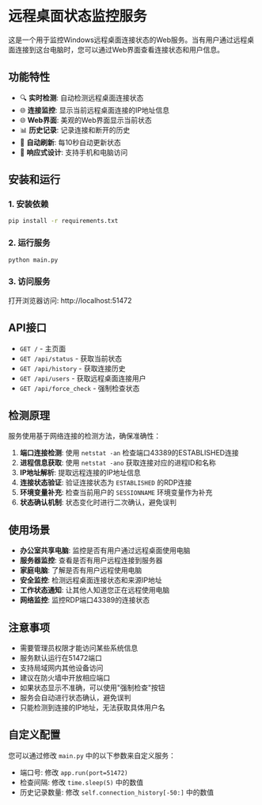 # 远程桌面状态监控服务

这是一个用于监控Windows远程桌面连接状态的Web服务。当有用户通过远程桌面连接到这台电脑时，您可以通过Web界面查看连接状态和用户信息。

## 功能特性

- 🔍 **实时检测**: 自动检测远程桌面连接状态
- 🌐 **连接监控**: 显示当前远程桌面连接的IP地址信息
- 🌐 **Web界面**: 美观的Web界面显示当前状态
- 📊 **历史记录**: 记录连接和断开的历史
- 🔄 **自动刷新**: 每10秒自动更新状态
- 📱 **响应式设计**: 支持手机和电脑访问

## 安装和运行

### 1. 安装依赖

```bash
pip install -r requirements.txt
```

### 2. 运行服务

```bash
python main.py
```

### 3. 访问服务

打开浏览器访问: http://localhost:51472

## API接口

- `GET /` - 主页面
- `GET /api/status` - 获取当前状态
- `GET /api/history` - 获取连接历史
- `GET /api/users` - 获取远程桌面连接用户
- `GET /api/force_check` - 强制检查状态

## 检测原理

服务使用基于网络连接的检测方法，确保准确性：

1. **端口连接检测**: 使用 `netstat -an` 检查端口43389的ESTABLISHED连接
2. **进程信息获取**: 使用 `netstat -ano` 获取连接对应的进程ID和名称
3. **IP地址解析**: 提取远程连接的IP地址信息
4. **连接状态验证**: 验证连接状态为 `ESTABLISHED` 的RDP连接
5. **环境变量补充**: 检查当前用户的 `SESSIONNAME` 环境变量作为补充
6. **状态确认机制**: 状态变化时进行二次确认，避免误判

## 使用场景

- **办公室共享电脑**: 监控是否有用户通过远程桌面使用电脑
- **服务器监控**: 查看是否有用户远程连接到服务器
- **家庭电脑**: 了解是否有用户远程使用电脑
- **安全监控**: 检测远程桌面连接状态和来源IP地址
- **工作状态通知**: 让其他人知道您正在远程使用电脑
- **网络监控**: 监控RDP端口43389的连接状态

## 注意事项

- 需要管理员权限才能访问某些系统信息
- 服务默认运行在51472端口
- 支持局域网内其他设备访问
- 建议在防火墙中开放相应端口
- 如果状态显示不准确，可以使用"强制检查"按钮
- 服务会自动进行状态确认，避免误判
- 只能检测到连接的IP地址，无法获取具体用户名

## 自定义配置

您可以通过修改 `main.py` 中的以下参数来自定义服务：

- 端口号: 修改 `app.run(port=51472)`
- 检查间隔: 修改 `time.sleep(5)` 中的数值
- 历史记录数量: 修改 `self.connection_history[-50:]` 中的数值

